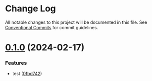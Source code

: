 # Change Log

All notable changes to this project will be documented in this file.
See [Conventional Commits](https://conventionalcommits.org) for commit guidelines.

# [0.1.0](https://github.com/kwey/lerna/compare/@kwe/top@0.0.3...@kwe/top@0.1.0) (2024-02-17)


### Features

* test ([0fbd742](https://github.com/kwey/lerna/commit/0fbd742ba7646fd226ae47b51d17bff3f6269bc6))
